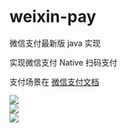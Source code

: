# weixin-pay
微信支付最新版 java 实现

实现微信支付 Native 扫码支付

支付场景在 [微信支付文档](http://pay.weixin.qq.com/wiki/doc/api/index.php?chapter=6_1)

<img src="http://pay.weixin.qq.com/wiki/doc/api/img/chapter6_1_1.png"/>
<br>
<img src="http://pay.weixin.qq.com/wiki/doc/api//img/chapter6_1_2.jpg"/>
<br>
<img src="http://pay.weixin.qq.com/wiki/doc/api//img/chapter6_1_3.jpg"/>
<br>


